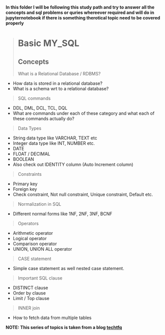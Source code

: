 **In this folder I will be following this study path and try to answer all the concepts and sql problems or quries whereever required and will do in jupyternotebook if there is something therotical topic need to be covered properly**

> # Basic MY_SQL
> ## Concepts
> What is a Relational Database / RDBMS?
  * How data is stored in a relational database?
  * What is a schema wrt to a relational database?

> SQL commands
* DDL, DML, DCL, TCL, DQL
* What are commands under each of these category and what each of these commands actually do?

> Data Types
* String data type like VARCHAR, TEXT etc
* Integer data type like INT, NUMBER etc.
* DATE
* FLOAT / DECIMAL
* BOOLEAN
* Also check out IDENTITY column (Auto Increment column)

> Constraints
* Primary key
* Foreign key
* Check constraint, Not null constraint, Unique constraint, Default etc.

> Normalization in SQL
* Different normal forms like 1NF, 2NF, 3NF, BCNF

> Operators
* Arithmetic operator
* Logical operator
* Comparison operator
* UNION, UNION ALL operator

> CASE statement
* Simple case statement as well nested case statement.

> Important SQL clause
* DISTINCT clause
* Order by clause
* Limit / Top clause

> INNER join
* How to fetch data from multiple tables

**NOTE: This series of topics is taken from a blog [techtfq](https://techtfq.com/blog/how-to-learn-sql-for-free-roadmap-to-learning-sql)**
